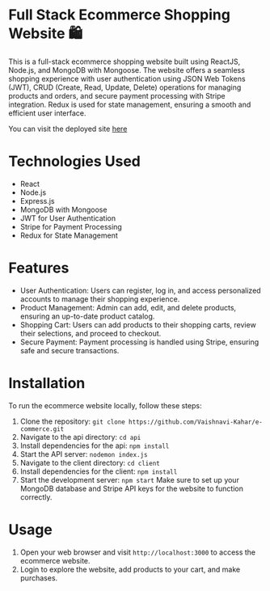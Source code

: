 # Full Stack Ecommerce Shopping Website 🛍️
This is a full-stack ecommerce shopping website built using ReactJS, Node.js, and MongoDB with Mongoose. The website offers a seamless shopping experience with user authentication using JSON Web Tokens (JWT), CRUD (Create, Read, Update, Delete) operations for managing products and orders, and secure payment processing with Stripe integration. Redux is used for state management, ensuring a smooth and efficient user interface.

You can visit the deployed site [here](https://graceful-cendol-9e3538.netlify.app/)

# Technologies Used
- React
- Node.js
- Express.js
- MongoDB with Mongoose
- JWT for User Authentication
- Stripe for Payment Processing
- Redux for State Management

# Features
- User Authentication: Users can register, log in, and access personalized accounts to manage their shopping experience.
- Product Management: Admin can add, edit, and delete products, ensuring an up-to-date product catalog.
- Shopping Cart: Users can add products to their shopping carts, review their selections, and proceed to checkout.
- Secure Payment: Payment processing is handled using Stripe, ensuring safe and secure transactions.
  
# Installation
To run the ecommerce website locally, follow these steps:
1. Clone the repository: `git clone https://github.com/Vaishnavi-Kahar/e-commerce.git`
2. Navigate to the api directory: `cd api`
3. Install dependencies for the api: `npm install`
4. Start the API server: `nodemon index.js`
5. Navigate to the client directory: `cd client`
6. Install dependencies for the client: `npm install`
7. Start the development server: `npm start`
Make sure to set up your MongoDB database and Stripe API keys for the website to function correctly.

# Usage
1. Open your web browser and visit `http://localhost:3000` to access the ecommerce website.
2. Login to explore the website, add products to your cart, and make purchases.

